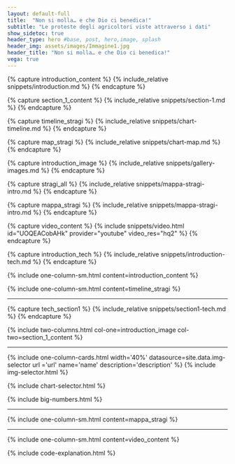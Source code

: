 ```yaml
---
layout: default-full
title:  "Non si molla… e che Dio ci benedica!"
subtitle: "Le proteste degli agricoltori viste attraverso i dati"
show_sidetoc: true
header_type: hero #base, post, hero,image, splash
header_img: assets/images/Immagine1.jpg
header_title: "Non si molla… e che Dio ci benedica!"
vega: true
---
```


[//]: # (variables section)
{% capture introduction_content %}
{% include_relative snippets/introduction.md %}
{% endcapture %}

{% capture section_1_content %}
{% include_relative snippets/section-1.md %}
{% endcapture %}

{% capture timeline_stragi %}
{% include_relative snippets/chart-timeline.md %}
{% endcapture %}

{% capture map_stragi %}
{% include_relative snippets/chart-map.md %}
{% endcapture %}

{% capture introduction_image %}
{% include_relative snippets/gallery-images.md %}
{% endcapture %}

{% capture stragi_all %}
{% include_relative snippets/mappa-stragi-intro.md %}
{% endcapture %}

{% capture mappa_stragi %}
{% include_relative snippets/mappa-stragi-intro.md %}
{% endcapture %}

{% capture video_content %}
{% include snippets/video.html id="UOQEACobAHk" provider="youtube" video_res="hq2" %}
{% endcapture %}

[//]: # (Include section)
{% capture introduction_tech %}
{% include_relative snippets/introduction-tech.md %}
{% endcapture %}

<div class="tech" style="display: none">
  {% include one-column-sm.html content=introduction_tech %}
</div>

{% include one-column-sm.html content=introduction_content %}

{% include one-column-sm.html content=timeline_stragi %}
<hr>

{% capture tech_section1 %}
{% include_relative snippets/section1-tech.md %}
{% endcapture %}

<div class="tech" style="display: none">
  {% include one-column-sm.html content=tech_section1 %}
</div>

{% include two-columns.html col-one=introduction_image col-two=section_1_content %}
<hr>
{% include one-column-cards.html width='40%' datasource=site.data.img-selector url ='url' name='name' description='description' %}
{% include img-selector.html %}

{% include chart-selector.html %}

{% include big-numbers.html %}
<hr>
{% include one-column-sm.html content=mappa_stragi %}
<hr>


{% include one-column-sm.html content=video_content %}

{% include code-explanation.html %}